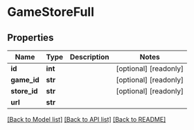 # GameStoreFull


## Properties
Name | Type | Description | Notes
------------ | ------------- | ------------- | -------------
**id** | **int** |  | [optional] [readonly] 
**game_id** | **str** |  | [optional] [readonly] 
**store_id** | **str** |  | [optional] [readonly] 
**url** | **str** |  | 

[[Back to Model list]](../README.md#documentation-for-models) [[Back to API list]](../README.md#documentation-for-api-endpoints) [[Back to README]](../README.md)



